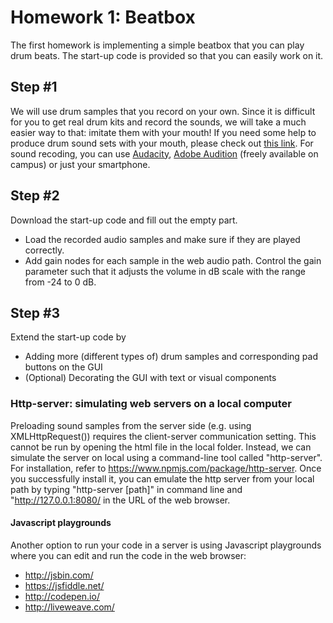 # Homework 1: Beatbox
The first homework is implementing a simple beatbox that you can play drum beats. The start-up code is provided so that you can easily work on it. 

## Step #1 
We will use drum samples that you record on your own. Since it is difficult for you to get real drum kits and record the sounds, we will take a much easier way to that: imitate them with your mouth! If you need some help to produce drum sound sets with your mouth, please check out [this link](https://www.youtube.com/watch?v=B6-45rswo0o). For sound recoding, you can use [Audacity](http://www.audacityteam.org/), [Adobe Audition](http://www.adobe.com/kr/products/audition.html) (freely available on campus) or just your smartphone. 

## Step #2
Download the start-up code and fill out the empty part. 
- Load the recorded audio samples and make sure if they are played correctly.  
- Add gain nodes for each sample in the web audio path. Control the gain parameter such that it adjusts the volume in dB scale with the range from -24 to 0 dB. 

## Step #3
Extend the start-up code by 
- Adding more (different types of) drum samples and corresponding pad buttons on the GUI
- (Optional) Decorating the GUI with text or visual components 


### Http-server: simulating web servers on a local computer

Preloading sound samples from the server side (e.g. using XMLHttpRequest()) requires the client-server communication setting. This cannot be run by opening the html file in the local folder. Instead, we can simulate the server on local using a command-line tool called "http-server". For installation, refer to https://www.npmjs.com/package/http-server. Once you successfully install it, you can emulate the http server from your local path by typing "http-server [path]" in command line and "http://127.0.0.1:8080/ in the URL of the web browser.

#### Javascript playgrounds 
Another option to run your code in a server is using Javascript playgrounds where you can edit and run the code in the web browser:
- http://jsbin.com/
- https://jsfiddle.net/
- http://codepen.io/
- http://liveweave.com/

